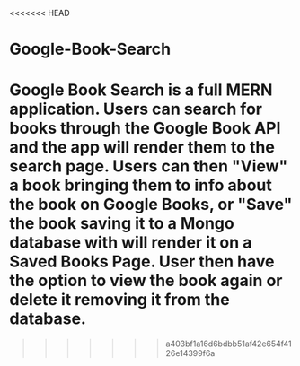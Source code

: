 <<<<<<< HEAD
# Google-Book-Search

Google Book Search is a full MERN application. Users can search for books through the Google Book API and the app will render them to the search page. Users can then "View" a book bringing them to info about the book on Google Books, or "Save" the book saving it to a Mongo database with will render it on a Saved Books Page. User then have the option to view the book again or delete it removing it from the database.
=======

>>>>>>> a403bf1a16d6bdbb51af42e654f4126e14399f6a
